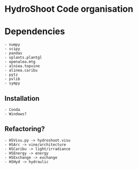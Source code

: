 # HydroShoot Code organisation


# Dependencies
    - numpy
    - scipy
    - pandas
    - vplants.plantgl
    - openalea.mtg
    - alniea.topvine
    - alinea.caribu
    - pytz
    - pvlib
    - sympy

## Installation

    - Conda
    - Windows?

## Refactoring?

    - HSVisu.py -> hydroshoot.visu
    - HSArc -> vine/architecture
    - HSCaribu -> light/irradiance
    - HSEnergy -> energy
    - HSExchange -> exchange
    - HSHyd -> hydraulic
